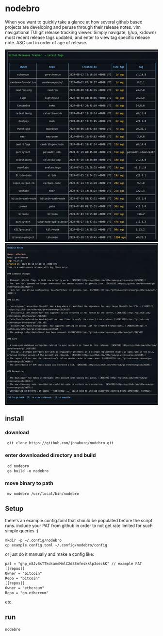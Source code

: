 # nodebro

When you want to quickly take a glance at how several github based projects are developing and peruse through their release notes. vim navigational TUI git release tracking viewer. Simply navigate, (j/up, k/down) most recent release tags updated, and enter to view tag specific release note. ASC sort in order of age of release.

![Front](front.webp)
![Inner](back.webp)

## install 

### download
```
 git clone https://github.com/jonaburg/nodebro.git 
```
### enter downloaded directory and build
```
 cd nodebro
 go build -o nodebro 
```
### move binary to path
```
 mv nodebro /usr/local/bin/nodebro
```


## Setup

there's an example.config.toml that should be populated before the script runs. include your PAT from github in order to not get rate limited for such simple queries :) 

```
mkdir -p ~/.config/nodebro
cp example.config.toml ~/.config/nodebro/config
```

or just do it manually and make a config like:

```
pat = "ghp_n8Jv8sTTkdsameMmlC2d8Enfnskklp3oeckK" // example PAT
[[repos]]
Owner = "bitcoin"
Repo = "bitcoin"
[[repos]]
Owner = "ethereum"
Repo = "go-ethereum"
```

etc.

## run
`nodebro`
